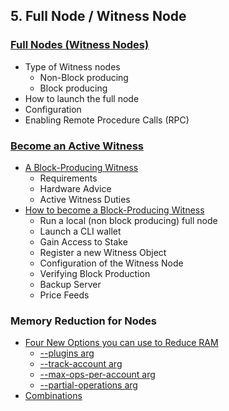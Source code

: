 ## 5. Full Node / Witness Node


### [Full Nodes (Witness Nodes)](/developers/5_full-witness_nodes/full_nodes.md#full-nodes-witness-nodes)
- Type of Witness nodes
   - Non-Block producing
   - Block producing
- How to launch the full node
- Configuration
- Enabling Remote Procedure Calls (RPC)

### [Become an Active Witness](/developers/5_full-witness_nodes/active_witness.md#become-an-active-witness)

- [A Block-Producing Witness](/developers/5_full-witness_nodes/active_witness.md#a-block-producing-witness)
   - Requirements
   - Hardware Advice
   - Active Witness Duties
- [How to become a Block-Producing Witness](/developers/5_full-witness_nodes/active_witness.md#how-to-become-a-block-producing-witness)
   - Run a local (non block producing) full node
   - Launch a CLI wallet
   - Gain Access to Stake
   - Register a new Witness Object
   - Configuration of the Witness Node
   - Verifying Block Production
   - Backup Server
   - Price Feeds

### Memory Reduction for Nodes
- [Four New Options you can use to Reduce RAM](/developers/5_full-witness_nodes/nodes_memory_reduction.md#four-new-options-you-can-use-to-reduce-ram)
   - [--plugins arg   ](/developers/5_full-witness_nodes/nodes_memory_reduction.md#--plugins)
   - [--track-account arg ](/developers/5_full-witness_nodes/nodes_memory_reduction.md#--track-account)
   - [--max-ops-per-account arg](/developers/5_full-witness_nodes/nodes_memory_reduction.md#--max-ops-per-account)
   - [--partial-operations arg](/developers/5_full-witness_nodes/nodes_memory_reduction.md#--partial-operations)
- [Combinations](/developers/5_full-witness_nodes/nodes_memory_reduction.md#combinations)


